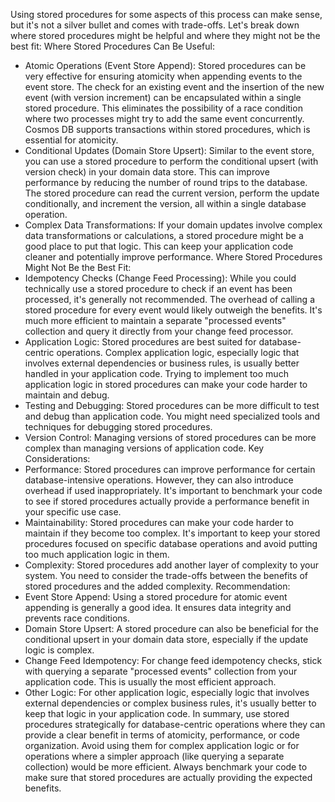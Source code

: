 Using stored procedures for some aspects of this process can make sense, but it's not a silver bullet and comes with trade-offs.  Let's break down where stored procedures might be helpful and where they might not be the best fit:
Where Stored Procedures Can Be Useful:
 * Atomic Operations (Event Store Append):  Stored procedures can be very effective for ensuring atomicity when appending events to the event store.  The check for an existing event and the insertion of the new event (with version increment) can be encapsulated within a single stored procedure.  This eliminates the possibility of a race condition where two processes might try to add the same event concurrently.  Cosmos DB supports transactions within stored procedures, which is essential for atomicity.
 * Conditional Updates (Domain Store Upsert):  Similar to the event store, you can use a stored procedure to perform the conditional upsert (with version check) in your domain data store.  This can improve performance by reducing the number of round trips to the database.  The stored procedure can read the current version, perform the update conditionally, and increment the version, all within a single database operation.
 * Complex Data Transformations: If your domain updates involve complex data transformations or calculations, a stored procedure might be a good place to put that logic.  This can keep your application code cleaner and potentially improve performance.
Where Stored Procedures Might Not Be the Best Fit:
 * Idempotency Checks (Change Feed Processing):  While you could technically use a stored procedure to check if an event has been processed, it's generally not recommended.  The overhead of calling a stored procedure for every event would likely outweigh the benefits.  It's much more efficient to maintain a separate "processed events" collection and query it directly from your change feed processor.
 * Application Logic: Stored procedures are best suited for database-centric operations.  Complex application logic, especially logic that involves external dependencies or business rules, is usually better handled in your application code.  Trying to implement too much application logic in stored procedures can make your code harder to maintain and debug.
 * Testing and Debugging: Stored procedures can be more difficult to test and debug than application code.  You might need specialized tools and techniques for debugging stored procedures.
 * Version Control:  Managing versions of stored procedures can be more complex than managing versions of application code.
Key Considerations:
 * Performance: Stored procedures can improve performance for certain database-intensive operations.  However, they can also introduce overhead if used inappropriately.  It's important to benchmark your code to see if stored procedures actually provide a performance benefit in your specific use case.
 * Maintainability:  Stored procedures can make your code harder to maintain if they become too complex.  It's important to keep your stored procedures focused on specific database operations and avoid putting too much application logic in them.
 * Complexity:  Stored procedures add another layer of complexity to your system.  You need to consider the trade-offs between the benefits of stored procedures and the added complexity.
Recommendation:
 * Event Store Append: Using a stored procedure for atomic event appending is generally a good idea.  It ensures data integrity and prevents race conditions.
 * Domain Store Upsert:  A stored procedure can also be beneficial for the conditional upsert in your domain data store, especially if the update logic is complex.
 * Change Feed Idempotency:  For change feed idempotency checks, stick with querying a separate "processed events" collection from your application code.  This is usually the most efficient approach.
 * Other Logic:  For other application logic, especially logic that involves external dependencies or complex business rules, it's usually better to keep that logic in your application code.
In summary, use stored procedures strategically for database-centric operations where they can provide a clear benefit in terms of atomicity, performance, or code organization.  Avoid using them for complex application logic or for operations where a simpler approach (like querying a separate collection) would be more efficient.  Always benchmark your code to make sure that stored procedures are actually providing the expected benefits.
